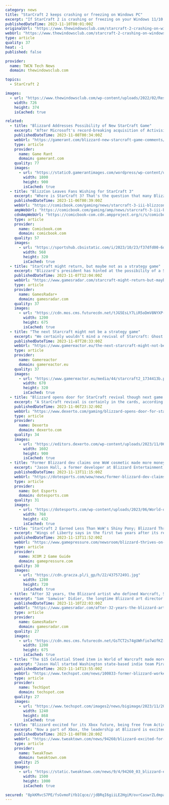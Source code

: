 ```yaml
---
category: news
title: "StarCraft 2 keeps crashing or freezing on Windows PC"
excerpt: "If StarCraft 2 is crashing or freezing on your Windows 11/10 PC, you can fix the issue using the following methods. Your PC configuration should match or exceed the minimum requirements laid out ..."
publishedDateTime: 2023-11-10T00:01:00Z
originalUrl: "https://www.thewindowsclub.com/starcraft-2-crashing-on-windows"
webUrl: "https://www.thewindowsclub.com/starcraft-2-crashing-on-windows"
type: article
quality: 37
heat: -1
published: false

provider:
  name: TWCN Tech News
  domain: thewindowsclub.com

topics:
  - StarCraft 2

images:
  - url: "https://www.thewindowsclub.com/wp-content/uploads/2022/02/Reset-In-game-options.jpg"
    width: 726
    height: 374
    isCached: true

related:
  - title: "Blizzard Addresses Possibility of New StarCraft Game"
    excerpt: "After Microsoft's record-breaking acquisition of Activision Blizzard, Blizzard head Mike Ybarra hints at the potential for a future StarCraft sequel. The President of Blizzard Entertainment hints ..."
    publishedDateTime: 2023-11-08T00:34:00Z
    webUrl: "https://gamerant.com/blizzard-new-starcraft-game-comments/"
    type: article
    provider:
      name: Game Rant
      domain: gamerant.com
    quality: 77
    images:
      - url: "https://static0.gamerantimages.com/wordpress/wp-content/uploads/2023/11/blizzard-logo-starcraft-revival.jpg"
        width: 1800
        height: 900
        isCached: true
  - title: "BlizzCon Leaves Fans Wishing for StarCraft 3"
    excerpt: "Where is StarCraft 3? That's the question that many Blizzard fans have had in the wake of BlizzCon 2023 taking place this weekend. During its opening ceremony of BlizzCon, Blizzard announced a variety of new expansions and updates tied to Diablo IV,"
    publishedDateTime: 2023-11-06T00:39:00Z
    webUrl: "https://comicbook.com/gaming/news/starcraft-3-iii-blizzcon-2023-react/"
    ampWebUrl: "https://comicbook.com/gaming/amp/news/starcraft-3-iii-blizzcon-2023-react/"
    cdnAmpWebUrl: "https://comicbook-com.cdn.ampproject.org/c/s/comicbook.com/gaming/amp/news/starcraft-3-iii-blizzcon-2023-react/"
    type: article
    provider:
      name: Comicbook.com
      domain: comicbook.com
    quality: 57
    images:
      - url: "https://sportshub.cbsistatic.com/i/2023/10/23/f37dfd00-6dea-4365-8236-16dc6719efd1/out-this-month-november-2023.png?width=568&height=320"
        width: 568
        height: 320
        isCached: true
  - title: "StarCraft might return, but maybe not as a strategy game"
    excerpt: "Blizzard's president has hinted at the possibility of a StarCraft revival, but a new game may not stick to the series' RTS roots"
    publishedDateTime: 2023-11-07T12:04:00Z
    webUrl: "https://www.gamesradar.com/starcraft-might-return-but-maybe-not-as-a-strategy-game/"
    type: article
    provider:
      name: GamesRadar+
      domain: gamesradar.com
    quality: 37
    images:
      - url: "https://cdn.mos.cms.futurecdn.net/tJG5EsLY7LiR5oDmV8NYXP-1200-80.jpg"
        width: 1200
        height: 675
        isCached: true
  - title: "The next Starcraft might not be a strategy game"
    excerpt: "We certainly wouldn't mind a revival of Starcraft: Ghost which was cancelled in 2006 (although got a tiny revival with the DLC Starcraft II: Nova Covert Ops), but there is frankly quite a lot that could be made with Starcraft in just about any genre."
    publishedDateTime: 2023-11-07T20:33:00Z
    webUrl: "https://www.gamereactor.eu/the-next-starcraft-might-not-be-a-strategy-game-1324343/"
    type: article
    provider:
      name: Gamereactor
      domain: gamereactor.eu
    quality: 37
    images:
      - url: "https://www.gamereactor.eu/media/44/starcraft2_1734413b.png"
        width: 670
        height: 320
        isCached: true
  - title: "Blizzard opens door for StarCraft revival though next game may not be an RTS"
    excerpt: "A StarCraft revival is certainly in the cards, according to Blizzard President Mike Ybarra. Though the next installment may not be an RTS."
    publishedDateTime: 2023-11-06T23:32:00Z
    webUrl: "https://www.dexerto.com/gaming/blizzard-opens-door-for-starcraft-revival-though-next-game-may-not-be-an-rts-2370688/"
    type: article
    provider:
      name: Dexerto
      domain: dexerto.com
    quality: 34
    images:
      - url: "https://editors.dexerto.com/wp-content/uploads/2023/11/06/StarCraft-new-project.jpg"
        width: 1602
        height: 900
        isCached: true
  - title: "Former Blizzard dev claims one WoW cosmetic made more money than all of Starcraft 2"
    excerpt: "Jason Hall, a former developer at Blizzard Entertainment, claims StarCraft 2: Wings of Liberty brought in less revenue than World of Warcraft’s first “sparkle pony horse” mount."
    publishedDateTime: 2023-11-13T11:15:00Z
    webUrl: "https://dotesports.com/wow/news/former-blizzard-dev-claims-one-wow-cosmetic-made-more-money-than-all-of-starcraft-2"
    type: article
    provider:
      name: Dot Esports
      domain: dotesports.com
    quality: 31
    images:
      - url: "https://dotesports.com/wp-content/uploads/2023/06/World-of-Warcraft-WoW-inn.png?resize=768,432"
        width: 768
        height: 432
        isCached: true
  - title: "StarCraft 2 Earned Less Than WoW's Shiny Pony; Blizzard Thrives on Microtransactions"
    excerpt: "Wings of Liberty says in the first two years after its release the game earned less for Blizzard than a certain mount for World of Warcraft. 'This is why companies rely on microtransactions,' he says."
    publishedDateTime: 2023-11-13T11:52:00Z
    webUrl: "https://www.gamepressure.com/newsroom/blizzard-thrives-on-microtransactions/z56393"
    type: article
    provider:
      name: XCOM 2 Game Guide
      domain: gamepressure.com
    quality: 30
    images:
      - url: "https://cdn.gracza.pl/i_gp/h/22/437572491.jpg"
        width: 1280
        height: 720
        isCached: true
  - title: "After 32 years, the Blizzard artist who defined Warcraft, StarCraft, and Diablo is retiring"
    excerpt: "Sam 'Samwise' Didier, the longtime Blizzard art director who defined the iconic look of the studio's games, has announced that he's retiring after 32 years with the company."
    publishedDateTime: 2023-11-10T22:03:00Z
    webUrl: "https://www.gamesradar.com/after-32-years-the-blizzard-artist-who-defined-warcraft-starcraft-and-diablo-is-retiring/"
    type: article
    provider:
      name: GamesRadar+
      domain: gamesradar.com
    quality: 27
    images:
      - url: "https://cdn.mos.cms.futurecdn.net/GsTCT2s74gUWhfio7wUfKZ-1200-80.jpg"
        width: 1200
        height: 675
        isCached: true
  - title: "The $15 Celestial Steed item in World of Warcraft made more money than all of StarCraft II"
    excerpt: "Jason Hall started Washington state-based indie team Pirate Software in 2017 after many years of being an employee at Blizzard, where he worked on games such"
    publishedDateTime: 2023-11-14T13:55:00Z
    webUrl: "https://www.techspot.com/news/100833-former-blizzard-worker-reveals-celestial-steed-microtransaction-wow.html"
    type: article
    provider:
      name: TechSpot
      domain: techspot.com
    quality: 27
    images:
      - url: "https://www.techspot.com/images2/news/bigimage/2023/11/2023-11-14-image-5.jpg"
        width: 1240
        height: 868
        isCached: true
  - title: "Blizzard excited for its Xbox future, being free from Activision could lead to a new StarCraft"
    excerpt: "Now a part of Xbox, the leadership at Blizzard is excited to be back in control of the studio's future - and that could mean the return of StarCraft."
    publishedDateTime: 2023-11-08T08:28:00Z
    webUrl: "https://www.tweaktown.com/news/94260/blizzard-excited-for-its-xbox-future-being-free-from-activision-could-lead-to-new-starcraft/index.html"
    type: article
    provider:
      name: TweakTown
      domain: tweaktown.com
    quality: 25
    images:
      - url: "https://static.tweaktown.com/news/9/4/94260_03_blizzard-excited-for-its-xbox-future-being-free-from-activision-could-lead-to-new-starcraft_full.jpg"
        width: 1500
        height: 1000
        isCached: true

secured: "8pkKMvcS7PE/fsGvmoFiYb1Cqce//jdBRqI6giiLE2HgiM/ovrCaswrZLdmpa2zA7wFv+OTHIosfBv3ciRmiwiMrFeQilYwEekfDAeFbqjSHoxcQi3Gkv0s7aNwUFYQH45Xe+yKl4TlbQ2dGn1LV69E9aNfmb7P+3hkb7YlO7HLMoitBuHmgVy0OpiryG3UNHr5Z5YkYs8wU9KJi6jxNwMQrCaXs46eNvAWv15AoMdRC9KFFYpNAux/nCi2KmzkkuMjNFTzbsAfJXPFLvtH5foQXlTf2OQ65yZmKLBYdQoXkbkUEstiLT1OpP9JLe0w/EUh96uBUBAWjVQh7m79ntkqMi77n28AnoASREZQsoFQ=;BhOMZOMFK8sKnQ/XLXWX+Q=="
---
```


